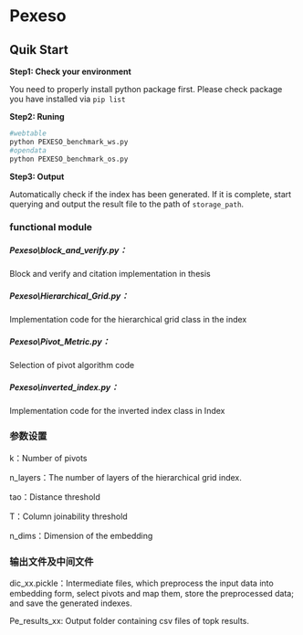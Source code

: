 <div>
    <h1>Pexeso</h1>
</div>

<h2>Quik Start</h2>

**Step1: Check your environment**

You need to properly install python package first. Please check package you have installed via `pip list`

**Step2: Runing**

```sh
#webtable
python PEXESO_benchmark_ws.py
#opendata
python PEXESO_benchmark_os.py
```

**Step3: Output**

Automatically check if the index has been generated. If it is complete, start querying and output the result file to the path of `storage_path`.

### functional module

##### Pexeso\block_and_verify.py： 

Block and verify and citation implementation in thesis

##### Pexeso\Hierarchical_Grid.py：

Implementation code for the hierarchical grid class in the index

##### Pexeso\Pivot_Metric.py：

Selection of pivot algorithm code

##### Pexeso\inverted_index.py：

Implementation code for the inverted index class in Index

### 参数设置

k：Number of pivots

n_layers：The number of layers of the hierarchical grid index.

tao：Distance threshold

T：Column joinability threshold

n_dims：Dimension of the embedding

### 输出文件及中间文件

dic_xx.pickle：Intermediate files, which preprocess the input data into embedding form, select pivots and map them, store the preprocessed data; and save the generated indexes. 

Pe_results_xx: Output folder containing csv files of topk results.
